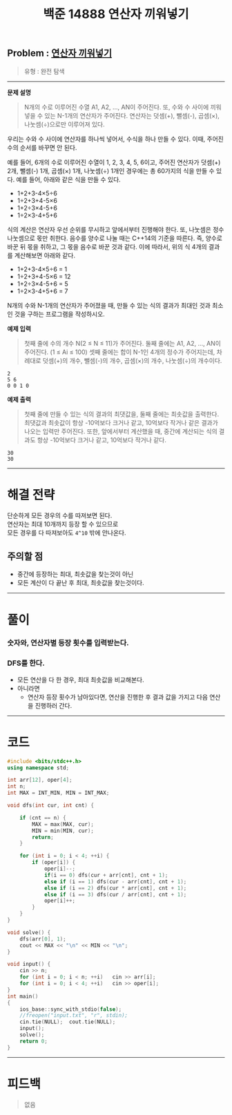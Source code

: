 ﻿---
title: 백준 14888 연산자 끼워넣기
#date: 2020-00-00-00:00
categories:
- PS

tags:
- baekjoon
- PS
- Problem Solve
- 삼성 기출
- 완전 탐색
---


## Problem : [연산자 끼워넣기](https://www.acmicpc.net/problem/14888)
> 유형 : 완전 탐색

---


**문제 설명**

> N개의 수로 이루어진 수열 A1, A2, ..., AN이 주어진다. 또, 수와 수 사이에 끼워넣을 수 있는 N-1개의 연산자가 주어진다. 연산자는 덧셈(+), 뺄셈(-), 곱셈(×), 나눗셈(÷)으로만 이루어져 있다.
>
우리는 수와 수 사이에 연산자를 하나씩 넣어서, 수식을 하나 만들 수 있다. 이때, 주어진 수의 순서를 바꾸면 안 된다.
>
예를 들어, 6개의 수로 이루어진 수열이 1, 2, 3, 4, 5, 6이고, 주어진 연산자가 덧셈(+) 2개, 뺄셈(-) 1개, 곱셈(×) 1개, 나눗셈(÷) 1개인 경우에는 총 60가지의 식을 만들 수 있다. 예를 들어, 아래와 같은 식을 만들 수 있다.
>
* 1+2+3-4×5÷6
* 1÷2+3+4-5×6
* 1+2÷3×4-5+6
* 1÷2×3-4+5+6
>
식의 계산은 연산자 우선 순위를 무시하고 앞에서부터 진행해야 한다. 또, 나눗셈은 정수 나눗셈으로 몫만 취한다. 음수를 양수로 나눌 때는 C++14의 기준을 따른다. 즉, 양수로 바꾼 뒤 몫을 취하고, 그 몫을 음수로 바꾼 것과 같다. 이에 따라서, 위의 식 4개의 결과를 계산해보면 아래와 같다.
>
* 1+2+3-4×5÷6 = 1
* 1÷2+3+4-5×6 = 12
* 1+2÷3×4-5+6 = 5
* 1÷2×3-4+5+6 = 7
>
N개의 수와 N-1개의 연산자가 주어졌을 때, 만들 수 있는 식의 결과가 최대인 것과 최소인 것을 구하는 프로그램을 작성하시오.


**예제 입력**

> 첫째 줄에 수의 개수 N(2 ≤ N ≤ 11)가 주어진다. 둘째 줄에는 A1, A2, ..., AN이 주어진다. (1 ≤ Ai ≤ 100) 셋째 줄에는 합이 N-1인 4개의 정수가 주어지는데, 차례대로 덧셈(+)의 개수, 뺄셈(-)의 개수, 곱셈(×)의 개수, 나눗셈(÷)의 개수이다. 

```
2
5 6
0 0 1 0
```

**예제 출력**

> 첫째 줄에 만들 수 있는 식의 결과의 최댓값을, 둘째 줄에는 최솟값을 출력한다. 최댓값과 최솟값이 항상 -10억보다 크거나 같고, 10억보다 작거나 같은 결과가 나오는 입력만 주어진다. 또한, 앞에서부터 계산했을 때, 중간에 계산되는 식의 결과도 항상 -10억보다 크거나 같고, 10억보다 작거나 같다.

```
30
30
```

---


# 해결 전략

> 
단순하게 모든 경우의 수를 따져보면 된다.  
연산자는 최대 10개까지 등장 할 수 있으므로  
모든 경우를 다 따져보아도 `4^10` 밖에 안나온다.



## 주의할 점

* 중간에 등장하는 최대, 최솟값을 찾는것이 아닌
* 모든 계산이 다 끝난 후 최대, 최솟값을 찾는것이다.

---



# 풀이

### 숫자와, 연산자별 등장 횟수를 입력받는다.


### DFS를 한다.
* 모든 연산을 다 한 경우, 최대 최솟값을 비교해본다.
* 아니라면
	* 연산자 등장 횟수가 남아있다면, 연산을 진행한 후 결과 값을 가지고 다음 연산을 진행하러 간다.



---

# 코드

```c++
#include <bits/stdc++.h>
using namespace std;

int arr[12], oper[4];
int n;
int MAX = INT_MIN, MIN = INT_MAX;

void dfs(int cur, int cnt) {

    if (cnt == n) {
        MAX = max(MAX, cur);
        MIN = min(MIN, cur);
        return;
    }

    for (int i = 0; i < 4; ++i) {
        if (oper[i]) {
            oper[i]--;
            if(i == 0) dfs(cur + arr[cnt], cnt + 1);
            else if (i == 1) dfs(cur - arr[cnt], cnt + 1);
            else if (i == 2) dfs(cur * arr[cnt], cnt + 1);
            else if (i == 3) dfs(cur / arr[cnt], cnt + 1);
            oper[i]++;
        }
    }
}

void solve() {
    dfs(arr[0], 1);
    cout << MAX << "\n" << MIN << "\n";
}

void input() {
    cin >> n;
    for (int i = 0; i < n; ++i)   cin >> arr[i];
    for (int i = 0; i < 4; ++i)   cin >> oper[i];
}
int main()
{
    ios_base::sync_with_stdio(false);
    //freopen("input.txt", "r", stdin);
    cin.tie(NULL);  cout.tie(NULL);
    input();
    solve();
    return 0;
}
```


---


# 피드백


> 없음